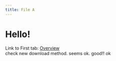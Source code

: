 ```yaml
---
title: File A
---
```


# Hello!

Link to First tab: [Overview](../overview)  
check new download method. seems ok. good!!
ok
